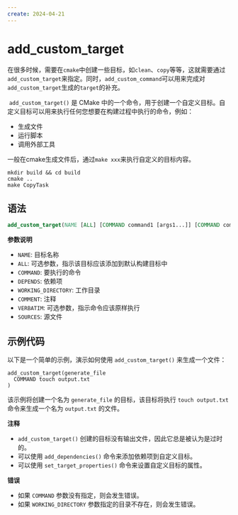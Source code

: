 ```yaml
---
create: 2024-04-21
---
```

# add_custom_target

​	在很多时候，需要在`cmake`中创建一些目标，如`clean`、`copy`等等，这就需要通过`add_custom_target`来指定。同时，`add_custom_command`可以用来完成对`add_custom_target`生成的`target`的补充。

​	`add_custom_target()` 是 CMake 中的一个命令，用于创建一个自定义目标。自定义目标可以用来执行任何您想要在构建过程中执行的命令，例如：

- 生成文件
- 运行脚本
- 调用外部工具

​	一般在cmake生成文件后，通过`make xxx`来执行自定义的目标内容。

```shell
mkdir build && cd build
cmake ..
make CopyTask
```

## 语法

```cmake
add_custom_target(NAME [ALL] [COMMAND command1 [args1...]] [COMMAND command2 [args2...] ...] [DEPENDS depend depend depend ... ] [WORKING_DIRECTORY dir] [COMMENT comment] [VERBATIM] [SOURCES src1 [src2...]])
```

**参数说明**

- `NAME`: 目标名称
- `ALL`: 可选参数，指示该目标应该添加到默认构建目标中
- `COMMAND`: 要执行的命令
- `DEPENDS`: 依赖项
- `WORKING_DIRECTORY`: 工作目录
- `COMMENT`: 注释
- `VERBATIM`: 可选参数，指示命令应该原样执行
- `SOURCES`: 源文件

## 示例代码

以下是一个简单的示例，演示如何使用 `add_custom_target()` 来生成一个文件：

```
add_custom_target(generate_file
  COMMAND touch output.txt
)
```

该示例将创建一个名为 `generate_file` 的目标，该目标将执行 `touch output.txt` 命令来生成一个名为 `output.txt` 的文件。

**注释**

- `add_custom_target()` 创建的目标没有输出文件，因此它总是被认为是过时的。
- 可以使用 `add_dependencies()` 命令来添加依赖项到自定义目标。
- 可以使用 `set_target_properties()` 命令来设置自定义目标的属性。

**错误**

- 如果 `COMMAND` 参数没有指定，则会发生错误。
- 如果 `WORKING_DIRECTORY` 参数指定的目录不存在，则会发生错误。